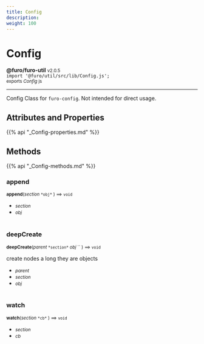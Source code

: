 ```yaml
---
title: Config
description: 
weight: 100
---
```


# Config

**@furo/furo-util** <small>v2.0.5</small>
<br>`import '@furo/util/src/lib/Config.js';`<small>
<br>exports *Config* js</small>


****

Config Class for `furo-config`. Not intended for direct usage.

## Attributes and Properties
{{% api "_Config-properties.md" %}}








## Methods
{{% api "_Config-methods.md" %}}


### **append**
<small>**append**(*section* `` *obj* `` ) ⟹ `void`</small>



- <small>*section* </small>
- <small>*obj* </small>
<br><br>

### **deepCreate**
<small>**deepCreate**(*parent* `` *section* `` *obj* `` ) ⟹ `void`</small>

create nodes a long they are objects

- <small>*parent* </small>
- <small>*section* </small>
- <small>*obj* </small>
<br><br>

### **watch**
<small>**watch**(*section* `` *cb* `` ) ⟹ `void`</small>



- <small>*section* </small>
- <small>*cb* </small>
<br><br>
